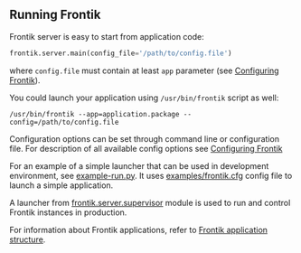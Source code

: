 ## Running Frontik

Frontik server is easy to start from application code:

```python
frontik.server.main(config_file='/path/to/config.file')
```

where `config.file` must contain at least `app` parameter (see [Configuring Frontik](/docs/config.md)).

You could launch your application using `/usr/bin/frontik` script as well:

```shell
/usr/bin/frontik --app=application.package --config=/path/to/config.file
```

Configuration options can be set through command line or configuration file.
For description of all available config options see [Configuring Frontik](/docs/config.md)

For an example of a simple launcher that can be used in development environment, see [example-run.py](/examples/example-run.py).
It uses [examples/frontik.cfg](/examples/frontik.cfg) config file to launch a simple application.

A launcher from [frontik.server.supervisor](https://github.com/hhru/frontik/blob/master/frontik/server/supervisor.py)
module is used to run and control Frontik instances in production.

For information about Frontik applications, refer to [Frontik application structure](/docs/frontik-app.md).
